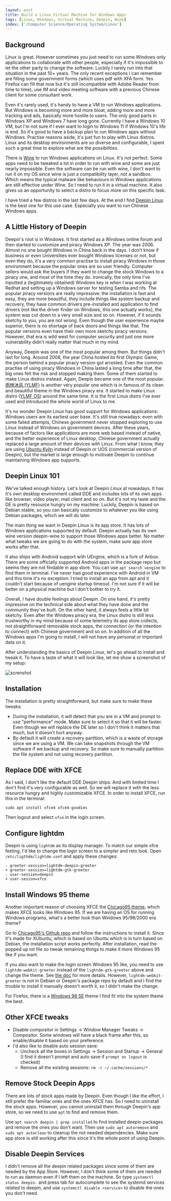 ```yaml
---
layout: post
title: Build a Linux Virtual Machine for Windows Apps
tags: [Linux, Windows, Virtual Machine, Deepin, Wine]
index: ['/Computer Science/Operating System/Linux']
---
```


## Background

Linux is great. However sometimes you just need to run some Windows only applications to collaborate with other people, especially if it's impossible to let the other party to change the software. Luckily I rarely run into that situation in the past 10+ years. The only recent exceptions I can remember are filling some government forms (which uses pdf with XFA form. Yes Firefox can fill that now but it's still incompatible with Adobe Reader from time to time), use IM and video meeting software with a previous Chinese client for some consultant work.

Even it's rarely used, it's handy to have a VM to run Windows applications. But Windows is becoming more and more bloat, adding more and more tracking and ads, basically more hostile to users. The only good parts in Windows XP and Windows 7 have long gone. Currently I have a Windows 10 VM, but I'm not sure if I ever want to login to Windows 11 if Windows 10's life is end. So it's good to have a backup plan to run Windows apps without Windows. Practise reasons aside, it's just fun to play with Linux distros. Linux and its desktop environments are so diverse and configurable, I spent such a great time to explore what are the possibilities.


There is [Wine](https://www.winehq.org/) to run Windows applications on Linux. It's not perfect. Some apps need to be tweaked a lot in order to run with wine and some are just nearly impossible. Even the software can be run with wine, I don't want to run it on my OS since wine is just a compatibility layer, not a sandbox. Which means the typical malware like behaviours in Windows applications are still effective under Wine. So I need to run it in a virtual machine. It also gives us an opportunity to select a distro to focus more on this specific task.


I have tried a few distros in the last few days. At the end I find [Deepin Linux](https://www.deepin.org) is the best one for this use case. Especially you want to run Chinese Windows apps.

## A Little History of Deepin

Deepin's root is in Windows. It first started as a Windows online forum and then started to customize and piracy Windows XP. The year was 2006. Almost no one bought Windows in China back in the days. I don't know if business or even Universities ever bought Windows licenses or not, but even they do, it's a very common practise to install piracy Windows in those environment because the popular ones are so user friendly. Computer sellers would ask the buyers if they want to change the stock Windows to a piracy one, and most of the time they do. Ironically, the only time I've inputted a (legitimately obtained) Windows key is when I was working at Redhat and setting up a Windows server for testing Samba and nfs. The popular piracy versions are really impressive: the installation is fast and easy, they are more beautiful, they include things like system backup and recovery, they have common drivers pre-installed and application to find drivers (not like the driver finder on Windows, this one actually works), the system was cut down to a very small size and so on. However, if it sounds sketchy to you, you are not wrong. Even though the user experience maybe superior, there is no shortage of back doors and things like that. The popular versions even have their own more sketchy piracy versions. However, that era is wild west for computer security and just one more vulnerability didn't really matter that much in my mind.

Anyway, Deepin was one of the most popular among them. But things didn't last for long. Around 2008, the year China hosted its first Olympic Game, the person behind a popular piracy version got arrested. Even the common practise of using piracy Windows in China lasted a long time after that, the big ones felt the risk and stopped making them. Some of them started to make Linux distros instead. Again, Deepin became one of the most popular. [雨林沐风 (YLMF)](https://en.wikipedia.org/wiki/YLMF_Computer_Technology_Co.,_Ltd.) is another very popular one which is in famous of its clean and beautiful theme in the Windows piracy era. It started to make Linux distro ([YLMF OS](https://en.wikipedia.org/wiki/StartOS)) around the same time. It is the first Linux distro I've ever used and introduced the whole world of Linux to me.

It's no wonder Deepin Linux has good support for Windows applications: Windows users are its earliest user base. It's still true nowadays: even with some failed attempts, Chinese government never stopped exploring to use Linux instead of Windows on government devices. After these years, because of factors like applications are more web based instead of native, and the better experience of Linux desktop, Chinese government actually replaced a large amount of their devices with Linux. From what I know, they are using [Ubuntu Kylin](https://en.wikipedia.org/wiki/Ubuntu_Kylin) instead of Deepin or UOS (commercial version of Deepin), but the market is large enough to motivate Deepin to continue maintaining Windows app supports.

## Deepin Linux 101

We've talked enough history. Let's look at Deepin Linux at nowadays. It has it's own desktop environment called DDE and includes lots of its own apps like browser, video player, mail client and so on. But it's not my taste and the DE is pretty resource hungry on my machine. Luckily, Deepin is based on Debian stable, so you can basically customize to whatever you like using Debian packages, which we will do later.

The main thing we want in Deepin Linux is its app store. It has lots of Windows applications supported by default. Deepin actually has its own wine version deepin-wine to support those Windows apps better. No matter what tweaks we are going to do with the system, make sure app store works after that.

It also ships with Android support with UEngine, which is a fork of Anbox. There are some officially supported Android apps in the package repo but seems they are not findable in app store. You can use `apt search uengine` to find them in terminal. I've never had good experience with Android in VM and this time it's no exception: I tried to install an app from apt and it couldn't start because of uengine startup timeout. I'm not sure if it will be better on a physical machine but I don't bother to try it.

Overall, I have double feelings about Deepin. On one hand, it's pretty impressive on the technical side about what they have done and the community they've built. On the other hand, it always feels a little bit sketchy. Even after the Windows piracy era, the Linux distro is still less trustworthy in my mind because of some telemetry its app store collects, not straightforward removable stock apps, the connection (or the intention to connect) with Chinese government and so on. In addition of all the Windows apps I'm going to install, I will not have any personal or important data on it.

After understanding the basics of Deepin Linux, let's go ahead to install and tweak it. To have a taste of what it will look like, let me show a screenshot of my setup:


![screnshot](/static/images/2023-08-31-Build-a-Linux-VM-for-Windows-Apps/screenshot.png)

## Installation

The installation is pretty straightforward, but make sure to make these tweaks:

* During the installation, it will detect that you are in a VM and prompt to use "performance" mode. Make sure to select it so that it will be faster. Even though we will replace the DE later so I don't think it matters that much, but it doesn't hurt anyway.
* By default it will create a recovery partition, which is a waste of storage since we are using a VM. We can take snapshots through the VM software if we backup and recovery. So make sure to manually partition the file system and not using recovery partition.

## Replace DDE with XFCE

As I said, I don't like the default DDE Deepin ships. And with limited time I don't find it's very configurable as well. So we will replace it with the less resource hungry and highly customizable XFCE. In order to install XFCE, run this in the terminal:

```
sudo apt install xfce4 xfce4-goodies
```

Then logout and select `xfce` in the login screen.

## Configure lightdm

Deepin is using `lightdm` as its display manager. To match our simple xfce feeling, I'd like to change the login screen to a simpler and reto look. Open `/etc/ligthdm/lightdm.conf` and apply these changes:

```
- greeter-session=lightdm-deepin-greeter
+ greeter-session=lightdm-gtk-greeter
- user-session=deepin
+ user-sesion=xfce
```

## Install Windows 95 theme

Another important reason of choosing XFCE the [Chicago95 theme](https://github.com/grassmunk/Chicago95), which makes XFCE looks like Windows 95. If we are having an OS for running Windows programs, what's a better look than Windows 95/98/2000 era theme?

Go to [Chicago95's Github repo](https://github.com/grassmunk/Chicago95) and follow the instructions to install it. Since it's made for XUbuntu, which is based on Ubuntu which is in turn based on Debian, the installation script works perfectly. After installation, read the popped up txt file so tweak remaining things to make it more Windows 95 like if you want.

If you also want to make the login screen Windows 95 like, you need to use `lightdm-webkit-greeter` instead of the `lightdm-gtk-greeter` above and change the theme. See [the doc](https://github.com/grassmunk/Chicago95/tree/5670fde8ce33b33d37622b888278aa9cdbe5eea2/Lightdm/Chicago95) for more details. However, `lightdm-webkit-greeter` is not in Debian or Deepin's package repo by default and I find the trouble to install it manually doesn't worth it, so I didn't make the change.

For Firefox, there is a [Windows 98 SE](https://addons.mozilla.org/en-US/firefox/addon/windows-98-se/?utm_source=addons.mozilla.org&utm_medium=referral&utm_content=search) theme I find fit into the system theme the best.

## Other XFCE tweaks

* Disable compositor in Settings -> Window Manager Tweaks -> Compositor. Some windows will have a black frame after this, so enable/disable it based on your preference.
* I'd also like to disable auto session save:
	* Uncheck all the boxes in Settings -> Session and Startup -> General (I find it doesn't prompt and auto save if `prompt on logout` is checked)
	* Remove all the existing sessions: `rm -r ~/.cache/sessions/*`


## Remove Stock Deepin Apps

There are lots of stock apps made by Deepin. Even though I like the effort, I still prefer the familiar ones and the ones XFCE has. So I need to uninstall the stock apps. However, you cannot uninstall them through Deepin's app store, so we need to use `apt` to find and remove them.

Use `apt search deepin | grep installed` to find installed deepin packages and remove the ones you don't want. Then use `sudo apt autoremove` and `sudo apt autoclean` to cleanup the not needed dependencies. Make sure app store is still working after this since it's the whole point of using Deepin.

## Disable Deepin Services

I didn't remove all the deepin related packages since some of them are needed by the App Store. However, I don't think some of them are needed to run as daemon even if I left them on the machine. So type `systemctl status deepin-` and press tab for autocomplete to see the systemd services related to deepin, and use `systemctl disable <service>` to disable the ones you don't need.
